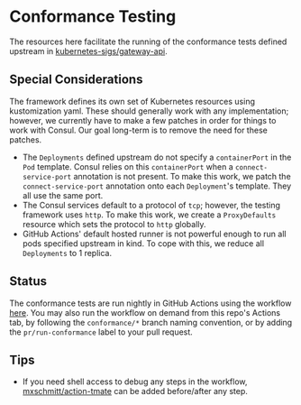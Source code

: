 # Conformance Testing

The resources here facilitate the running of the conformance tests defined upstream in [kubernetes-sigs/gateway-api](https://github.com/kubernetes-sigs/gateway-api).

## Special Considerations

The framework defines its own set of Kubernetes resources using kustomization yaml. These should generally work with any implementation;
however, we currently have to make a few patches in order for things to work with Consul. Our goal long-term is to remove the
need for these patches.

- The `Deployments` defined upstream do not specify a `containerPort` in the `Pod` template. Consul relies on this `containerPort`
    when a `connect-service-port` annotation is not present. To make this work, we patch the `connect-service-port` annotation onto
    each `Deployment`'s template. They all use the same port.
- The Consul services default to a protocol of `tcp`; however, the testing framework uses `http`. To make this work, we create
    a `ProxyDefaults` resource which sets the protocol to `http` globally.
- GitHub Actions' default hosted runner is not powerful enough to run all pods specified upstream in kind.
    To cope with this, we reduce all `Deployments` to 1 replica.

## Status

The conformance tests are run nightly in GitHub Actions using the workflow [here](/.github/workflows/conformance.yml).
You may also run the workflow on demand from this repo's Actions tab, by following the `conformance/*` branch naming convention, or by adding the `pr/run-conformance` label to your pull request.

## Tips

- If you need shell access to debug any steps in the workflow, [mxschmitt/action-tmate](https://github.com/mxschmitt/action-tmate) can be added before/after any step.
